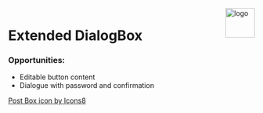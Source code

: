 <img src="https://img.icons8.com/dusk/100/000000/mailbox-opened-flag-down.png" alt="logo" title="ExtendedDialogBox" align="right" height="60">

# Extended DialogBox

### Opportunities:

* Editable button content
* Dialogue with password and confirmation

<a href="https://icons8.com/icon/55041/post-box">Post Box icon by Icons8</a>

